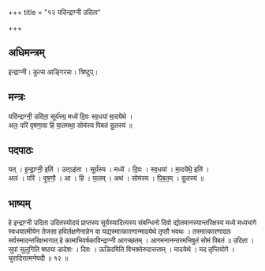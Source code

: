 +++
title = "१२ यदिन्द्राग्नी उदिता"

+++
## अधिमन्त्रम्
इन्द्राग्नी। कुत्स आङ्गिरसः। त्रिष्टुप्।

## मन्त्रः
यदि॑न्द्राग्नी॒ उदि॑ता॒ सूर्य॑स्य॒ मध्ये॑ दि॒वः स्व॒धया॑ मा॒दये॑थे ।  
अतः॒ परि॑ वृषणा॒वा हि या॒तमथा॒ सोम॑स्य पिबतं सु॒तस्य॑ ॥

## पदपाठः
यत् । इ॒न्द्रा॒ग्नी॒ इति॑ । उत्ऽइ॑ता । सूर्य॑स्य । मध्ये॑ । दि॒वः । स्व॒धया॑ । मा॒दये॑थे॒ इति॑ ।  
अतः॑ । परि॑ । वृ॒ष॒णौ॒ । आ । हि । या॒तम् । अथ॑ । सोम॑स्य । पि॒ब॒त॒म् । सु॒तस्य॑ ॥

## भाष्यम्
हे इन्द्राग्नी उदिता उदितस्योदयं प्राप्तस्य सूर्यस्यादित्यस्य संबन्धिनो दिवो द्योतमानस्यान्तरिक्षस्य मध्ये मध्यभागे स्वधयात्मीयेन तेजसा हविर्लक्षणेनान्नेन वा यद्यस्मात्कारणान्मादयेथे तृप्तौ भवथः । तस्मात्कारणादतः सर्वस्मादन्तरिक्षभागात् हे कामाभिवर्षकाविन्द्राग्नी आगच्छतम् । आगमनानन्तरमभिषुतं सोमं पिबतं ॥ उदिता । सुपां सुलुगिति षष्ठ्या डादेशः । दिवः । ऊडिदमिति विभक्तेरुदात्तत्वम् । मादयेथे । मद तृप्तियोगे । चुरादिरात्मनेपदी ॥ १२ ॥
